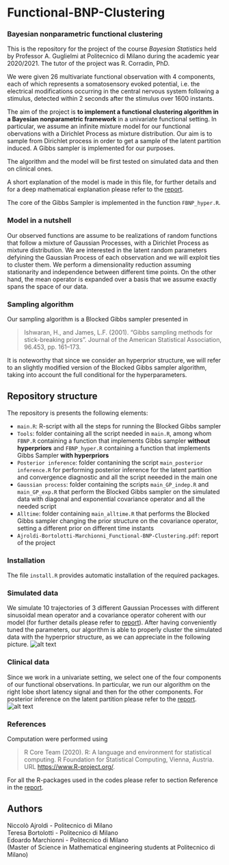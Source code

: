 # Functional-BNP-Clustering
###  Bayesian nonparametric functional clustering

This is the repository for the project of the course *Bayesian Statistics* held by Professor A. Guglielmi at Politecnico di Milano during the academic year 2020/2021.
The tutor of the project was R. Corradin, PhD.

We were given 26 multivariate functional observation with 4 components, each of which represents a somatosensory evoked potential, i.e. the electrical modifications occurring in the central nervous system following a stimulus, detected within 2 seconds after the stimulus over 1600 instants.

The aim of the project is **to implement a functional clustering algorithm in a Bayesian nonparametric framework** in a univariate functional setting. In particular, we assume an infinite mixture model for our functional obervations with a Dirichlet Process as mixture distribution. Our aim is to sample from Dirichlet process in order to get a sample of the latent partition induced. A Gibbs sampler is implemented for our purposes.

The algorithm and the model will be first tested on simulated data and then on clinical ones.

A short explanation of the model is made in this file, for further details and for a deep mathematical explanation please refer to the [report](link).

The core of the Gibbs Sampler is implemented in the function `FBNP_hyper.R`.

### Model in a nutshell

Our observed functions are assume to be realizations of random functions that follow a mixture of Gaussian Processes, with a Dirichlet Process as mixture distribution. We are interested in the latent random parameters defyining the Gaussian Process of each observation and we will exploit ties to cluster them. We perform a dimensionality reduction assuming stationarity and independence between different time points. On the other hand, the mean operator is expanded over a basis that we assume exactly spans the space of our data.  

### Sampling algorithm 

Our sampling algorithm is a Blocked Gibbs sampler presented in 
> Ishwaran, H., and James, L.F. (2001). “Gibbs sampling methods for stick-breaking priors”. Journal of the American Statistical Association, 96.453, pp. 161–173.

It is noteworthy that since we consider an hyperprior structure, we will refer to an slightly modified version of the Blocked Gibbs sampler algorithm, taking into account the full conditional for the hyperparameters.


## Repository structure
The repository is presents the following elements:
* `main.R`: R-script with all the steps for running the Blocked Gibbs sampler
* `Tools`: folder containing all the script needed in `main.R`, among whom `FBNP.R` containing a function that implements Gibbs sampler **without hyperpriors** and
     `FBNP_hyper.R` containing a function that implements Gibbs Sampler **with hyperpriors**
* `Posterior inference`: folder contanining the script `main_posterior inference.R` for performing posterior inference for the latent partition and convergence diagnostic and all the script neeeded in the main one
* `Gaussian process`: folder containing the scripts `main_GP_indep.R` and `main_GP_exp.R` that perform the Blocked Gibbs sampler on the simulated data with diagonal and exponential covariance operator and all the needed script
* `Alltime`: folder containing `main_alltime.R` that performs the Blocked Gibbs sampler changing the prior structure on the covariance operator, setting a different prior on different time instants
* `Ajroldi-Bortolotti-Marchionni_Functional-BNP-Clustering.pdf`: report of the project

### Installation

The file `install.R` provides automatic installation of the required packages.

### Simulated data
We simulate 10 trajectories of 3 different Gaussian Processes with different sinusoidal mean operator and a covariance operator coherent with our model (for further details please refer to [report](link)).
After having conveniently tuned the parameters, our algorithm is able to properly cluster the simulated data with the hyperprior structure, as we can appreciate in the following picture.
![alt text](https://github.com/Niccolo-Ajroldi/Functional-BNP-clustering/blob/main/pics/GP_ind.png)




### Clinical data
Since we work in a univariate setting, we select one of the four components of our functional observations. In particular, we run our algorithm on the right lobe short latency signal and then for the other components.
For posterior inference on the latent partition please refer to the  [report](link).
![alt text](https://github.com/Niccolo-Ajroldi/Functional-BNP-clustering/blob/main/pics/Data_cutted.png)


### References
Computation were performed using 
>  R Core Team (2020). R: A language and environment for statistical computing. R Foundation for Statistical Computing, Vienna, Austria. URL https://www.R-project.org/.

For all the R-packages used in the codes please refer to section Reference in the [report](link).



## Authors

Niccolò Ajroldi - Politecnico di Milano  \
Teresa Bortolotti - Politecnico di Milano \
Edoardo Marchionni - Politecnico di Milano \
(Master of Science in Mathematical engineering students at Politecnico di Milano)

